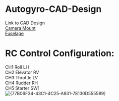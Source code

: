 # Autogyro-CAD-Design
Link to CAD Design<br>
[Camera Mount](https://github.com/Arcilios/Autogyro-CAD-Design/tree/main/Camera) <br>
[Fuselage](https://github.com/Arcilios/Autogyro-CAD-Design/tree/main/Fuselage)

# RC Control Configuration:
CH1 Roll LH   
CH2 Elevator RV  
CH3 Throttle LV  
CH4 Rudder RH  
CH5 Starter SW1  
![{77B06F34-43C1-4C25-A831-78130D555589}](https://github.com/user-attachments/assets/4d5f03b1-c4e1-4e83-8a00-aa1fb2f1c9fe)


